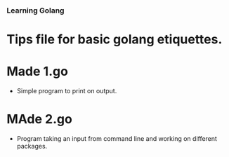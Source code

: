 ### Learning Golang

# Tips file for basic golang etiquettes.

# Made 1.go
- Simple program to print on output.

# MAde 2.go
- Program taking an input from command line and working on different packages.

